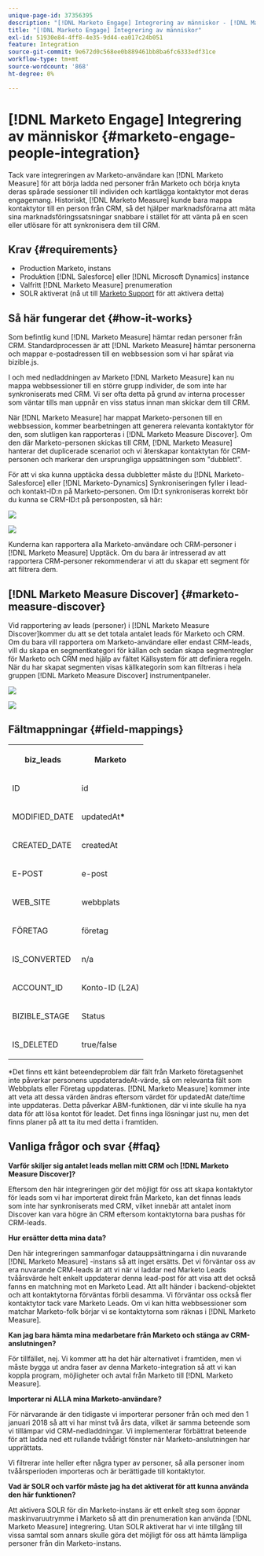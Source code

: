 ```yaml
---
unique-page-id: 37356395
description: "[!DNL Marketo Engage] Integrering av människor - [!DNL Marketo Measure]"
title: "[!DNL Marketo Engage] Integrering av människor"
exl-id: 51930e84-4ff8-4e35-9d44-ea017c24b051
feature: Integration
source-git-commit: 9e672d0c568ee0b889461bb8ba6fc6333edf31ce
workflow-type: tm+mt
source-wordcount: '868'
ht-degree: 0%

---
```


# [!DNL Marketo Engage] Integrering av människor {#marketo-engage-people-integration}

Tack vare integreringen av Marketo-användare kan [!DNL Marketo Measure] för att börja ladda ned personer från Marketo och börja knyta deras spårade sessioner till individen och kartlägga kontaktytor mot deras engagemang. Historiskt, [!DNL Marketo Measure] kunde bara mappa kontaktytor till en person från CRM, så det hjälper marknadsförarna att mäta sina marknadsföringssatsningar snabbare i stället för att vänta på en scen eller utlösare för att synkronisera dem till CRM.

## Krav {#requirements}

* Production Marketo, instans
* Produktion [!DNL Salesforce] eller [!DNL Microsoft Dynamics] instance
* Valfritt [!DNL Marketo Measure] prenumeration
* SOLR aktiverat (nå ut till [Marketo Support](https://nation.marketo.com/t5/Support/ct-p/Support) för att aktivera detta)

## Så här fungerar det {#how-it-works}

Som befintlig kund [!DNL Marketo Measure] hämtar redan personer från CRM. Standardprocessen är att [!DNL Marketo Measure] hämtar personerna och mappar e-postadressen till en webbsession som vi har spårat via bizible.js.

I och med nedladdningen av Marketo [!DNL Marketo Measure] kan nu mappa webbsessioner till en större grupp individer, de som inte har synkroniserats med CRM. Vi ser ofta detta på grund av interna processer som väntar tills man uppnår en viss status innan man skickar dem till CRM.

När [!DNL Marketo Measure] har mappat Marketo-personen till en webbsession, kommer bearbetningen att generera relevanta kontaktytor för den, som slutligen kan rapporteras i [!DNL Marketo Measure Discover]. Om den där Marketo-personen skickas till CRM, [!DNL Marketo Measure] hanterar det duplicerade scenariot och vi återskapar kontaktytan för CRM-personen och markerar den ursprungliga uppsättningen som &quot;dubblett&quot;.

För att vi ska kunna upptäcka dessa dubbletter måste du [!DNL Marketo-Salesforce] eller [!DNL Marketo-Dynamics] Synkroniseringen fyller i lead- och kontakt-ID:n på Marketo-personen. Om ID:t synkroniseras korrekt bör du kunna se CRM-ID:t på personposten, så här:

![](assets/5a.png)

![](assets/5b.png)

Kunderna kan rapportera alla Marketo-användare och CRM-personer i [!DNL Marketo Measure] Upptäck. Om du bara är intresserad av att rapportera CRM-personer rekommenderar vi att du skapar ett segment för att filtrera dem.

## [!DNL Marketo Measure Discover] {#marketo-measure-discover}

Vid rapportering av leads (personer) i [!DNL Marketo Measure Discover]kommer du att se det totala antalet leads för Marketo och CRM. Om du bara vill rapportera om Marketo-användare eller endast CRM-leads, vill du skapa en segmentkategori för källan och sedan skapa segmentregler för Marketo och CRM med hjälp av fältet Källsystem för att definiera regeln. När du har skapat segmenten visas källkategorin som kan filtreras i hela gruppen [!DNL Marketo Measure Discover] instrumentpaneler.

![](assets/bizible-discover-1.png)

![](assets/bizible-discover-2.png)

## Fältmappningar {#field-mappings}

<table> 
 <colgroup> 
  <col> 
  <col> 
 </colgroup> 
 <tbody> 
  <tr> 
   <th><p><strong>biz_leads</strong></p></th> 
   <th><p><strong>Marketo</strong></p></th> 
  </tr> 
  <tr> 
   <td><p>ID</p></td> 
   <td><p>id</p></td> 
  </tr> 
  <tr> 
   <td><p>MODIFIED_DATE</p></td> 
   <td><p>updatedAt<strong>*</strong></p></td> 
  </tr> 
  <tr> 
   <td><p>CREATED_DATE</p></td> 
   <td><p>createdAt</p></td> 
  </tr> 
  <tr> 
   <td><p>E-POST</p></td> 
   <td><p>e-post</p></td> 
  </tr> 
  <tr> 
   <td><p>WEB_SITE</p></td> 
   <td><p>webbplats</p></td> 
  </tr> 
  <tr> 
   <td><p>FÖRETAG</p></td> 
   <td><p>företag</p></td> 
  </tr> 
  <tr> 
   <td><p>IS_CONVERTED</p></td> 
   <td><p>n/a</p></td> 
  </tr> 
  <tr> 
   <td><p>ACCOUNT_ID</p></td> 
   <td><p>Konto-ID (L2A)</p></td> 
  </tr> 
  <tr> 
   <td><p>BIZIBLE_STAGE</p></td> 
   <td><p>Status</p></td> 
  </tr> 
  <tr> 
   <td><p>IS_DELETED</p></td> 
   <td><p>true/false</p></td> 
  </tr> 
 </tbody> 
</table>

*Det finns ett känt beteendeproblem där fält från Marketo företagsenhet inte påverkar personens uppdateradeAt-värde, så om relevanta fält som Webbplats eller Företag uppdateras. [!DNL Marketo Measure] kommer inte att veta att dessa värden ändras eftersom värdet för updatedAt date/time inte uppdateras. Detta påverkar ABM-funktionen, där vi inte skulle ha nya data för att lösa kontot för leadet. Det finns inga lösningar just nu, men det finns planer på att ta itu med detta i framtiden.

## Vanliga frågor och svar {#faq}

**Varför skiljer sig antalet leads mellan mitt CRM och [!DNL Marketo Measure Discover]?**

Eftersom den här integreringen gör det möjligt för oss att skapa kontaktytor för leads som vi har importerat direkt från Marketo, kan det finnas leads som inte har synkroniserats med CRM, vilket innebär att antalet inom Discover kan vara högre än CRM eftersom kontaktytorna bara pushas för CRM-leads.

**Hur ersätter detta mina data?**

Den här integreringen sammanfogar datauppsättningarna i din nuvarande [!DNL Marketo Measure] -instans så att inget ersätts. Det vi förväntar oss av era nuvarande CRM-leads är att vi när vi laddar ned Marketo Leads tvåårsvärde helt enkelt uppdaterar denna lead-post för att visa att det också fanns en matchning mot en Marketo Lead. Att allt händer i backend-objektet och att kontaktytorna förväntas förbli desamma. Vi förväntar oss också fler kontaktytor tack vare Marketo Leads. Om vi kan hitta webbsessioner som matchar Marketo-folk börjar vi se kontaktytorna som räknas i [!DNL Marketo Measure].

**Kan jag bara hämta mina medarbetare från Marketo och stänga av CRM-anslutningen?**

För tillfället, nej. Vi kommer att ha det här alternativet i framtiden, men vi måste bygga ut andra faser av denna Marketo-integration så att vi kan koppla program, möjligheter och avtal från Marketo till [!DNL Marketo Measure].

**Importerar ni ALLA mina Marketo-användare?**

För närvarande är den tidigaste vi importerar personer från och med den 1 januari 2018 så att vi har minst två års data, vilket är samma beteende som vi tillämpar vid CRM-nedladdningar. Vi implementerar förbättrat beteende för att ladda ned ett rullande tvåårigt fönster när Marketo-anslutningen har upprättats.

Vi filtrerar inte heller efter några typer av personer, så alla personer inom tvåårsperioden importeras och är berättigade till kontaktytor.

**Vad är SOLR och varför måste jag ha det aktiverat för att kunna använda den här funktionen?**

Att aktivera SOLR för din Marketo-instans är ett enkelt steg som öppnar maskinvaruutrymme i Marketo så att din prenumeration kan använda [!DNL Marketo Measure] integrering. Utan SOLR aktiverat har vi inte tillgång till vissa samtal som annars skulle göra det möjligt för oss att hämta lämpliga personer från din Marketo-instans.
